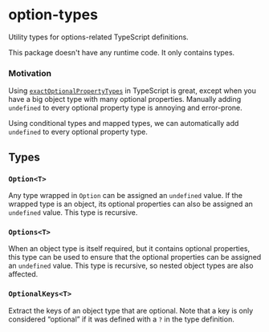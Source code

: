 # option-types

Utility types for options-related TypeScript definitions.

This package doesn't have any runtime code. It only contains types.

### Motivation

Using [`exactOptionalPropertyTypes`](https://www.typescriptlang.org/tsconfig/#exactOptionalPropertyTypes) in TypeScript is great, except when you have a big object type with many optional properties. Manually adding `undefined` to every optional property type is annoying and error-prone.

Using conditional types and mapped types, we can automatically add `undefined` to every optional property type.

## Types

### `Option<T>`

Any type wrapped in `Option` can be assigned an `undefined` value. If the wrapped type is an object, its optional properties can also be assigned an `undefined` value. This type is recursive.

### `Options<T>`

When an object type is itself required, but it contains optional properties, this type can be used to ensure that the optional properties can be assigned an `undefined` value. This type is recursive, so nested object types are also affected.

### `OptionalKeys<T>`

Extract the keys of an object type that are optional. Note that a key is only considered “optional” if it was defined with a `?` in the type definition.
